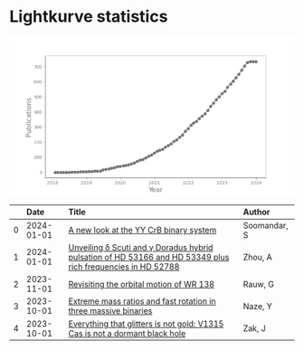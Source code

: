 
<h1>Lightkurve statistics</h1>

![publications](out/lightkurve-publications.png)  

|    | Date       | Title                                                                                                                                                                         | Author       |
|---:|:-----------|:------------------------------------------------------------------------------------------------------------------------------------------------------------------------------|:-------------|
|  0 | 2024-01-01 | [A new look at the YY CrB binary system](https://ui.adsabs.harvard.edu/abs/2024NewA..10502112S/abstract)                                                                      | Soomandar, S |
|  1 | 2024-01-01 | [Unveiling δ Scuti and γ Doradus hybrid pulsation of HD 53166 and HD 53349 plus rich frequencies in HD 52788](https://ui.adsabs.harvard.edu/abs/2024NewA..10502081Z/abstract) | Zhou, A      |
|  2 | 2023-11-01 | [Revisiting the orbital motion of WR 138](https://ui.adsabs.harvard.edu/abs/2023NewA..10402062R/abstract)                                                                     | Rauw, G      |
|  3 | 2023-10-01 | [Extreme mass ratios and fast rotation in three massive binaries](https://ui.adsabs.harvard.edu/abs/2023MNRAS.525.1641N/abstract)                                             | Naze, Y      |
|  4 | 2023-10-01 | [Everything that glitters is not gold: V1315 Cas is not a dormant black hole](https://ui.adsabs.harvard.edu/abs/2023MNRAS.524.5749Z/abstract)                                 | Zak, J       |
    
